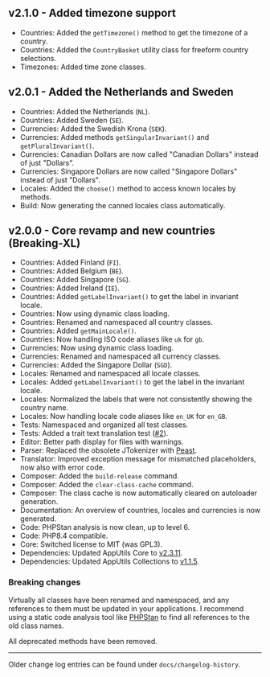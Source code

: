 ## v2.1.0 - Added timezone support
- Countries: Added the `getTimezone()` method to get the timezone of a country.
- Countries: Added the `CountryBasket` utility class for freeform country selections.
- Timezones: Added time zone classes.

## v2.0.1 - Added the Netherlands and Sweden
- Countries: Added the Netherlands (`NL`).
- Countries: Added Sweden (`SE`).
- Currencies: Added the Swedish Krona (`SEK`).
- Currencies: Added methods `getSingularInvariant()` and `getPluralInvariant()`.
- Currencies: Canadian Dollars are now called "Canadian Dollars" instead of just "Dollars".
- Currencies: Singapore Dollars are now called "Singapore Dollars" instead of just "Dollars".
- Locales: Added the `choose()` method to access known locales by methods.
- Build: Now generating the canned locales class automatically.

## v2.0.0 - Core revamp and new countries (Breaking-XL)
- Countries: Added Finland (`FI`).
- Countries: Added Belgium (`BE`).
- Countries: Added Singapore (`SG`). 
- Countries: Added Ireland (`IE`).
- Countries: Added `getLabelInvariant()` to get the label in invariant locale.
- Countries: Now using dynamic class loading.
- Countries: Renamed and namespaced all country classes.
- Countries: Added `getMainLocale()`.
- Countries: Now handling ISO code aliases like `uk` for `gb`.
- Currencies: Now using dynamic class loading.
- Currencies: Renamed and namespaced all currency classes.
- Currencies: Added the Singapore Dollar (`SGD`).
- Locales: Renamed and namespaced all locale classes.
- Locales: Added `getLabelInvariant()` to get the label in the invariant locale.
- Locales: Normalized the labels that were not consistently showing the country name.
- Locales: Now handling locale code aliases like `en_UK` for `en_GB`.
- Tests: Namespaced and organized all test classes.
- Tests: Added a trait text translation test ([#2](https://github.com/Mistralys/application-localization/issues/2)).
- Editor: Better path display for files with warnings.
- Parser: Replaced the obsolete JTokenizer with [Peast](https://github.com/mck89/peast).
- Translator: Improved exception message for mismatched placeholders, now also with error code.
- Composer: Added the `build-release` command.
- Composer: Added the `clear-class-cache` command.
- Composer: The class cache is now automatically cleared on autoloader generation.
- Documentation: An overview of countries, locales and currencies is now generated.
- Code: PHPStan analysis is now clean, up to level 6.
- Code: PHP8.4 compatible.
- Core: Switched license to MIT (was GPL3).
- Dependencies: Updated AppUtils Core to [v2.3.11](https://github.com/Mistralys/application-utils-core/releases/tag/2.3.11).
- Dependencies: Updated AppUtils Collections to [v1.1.5](https://github.com/Mistralys/application-utils-collections/releases/tag/1.1.5).

### Breaking changes

Virtually all classes have been renamed and namespaced, and any
references to them must be updated in your applications. 
I recommend using a static code analysis tool like [PHPStan](https://phpstan.org/)
to find all references to the old class names.

All deprecated methods have been removed.

-----

Older change log entries can be found under `docs/changelog-history`.

